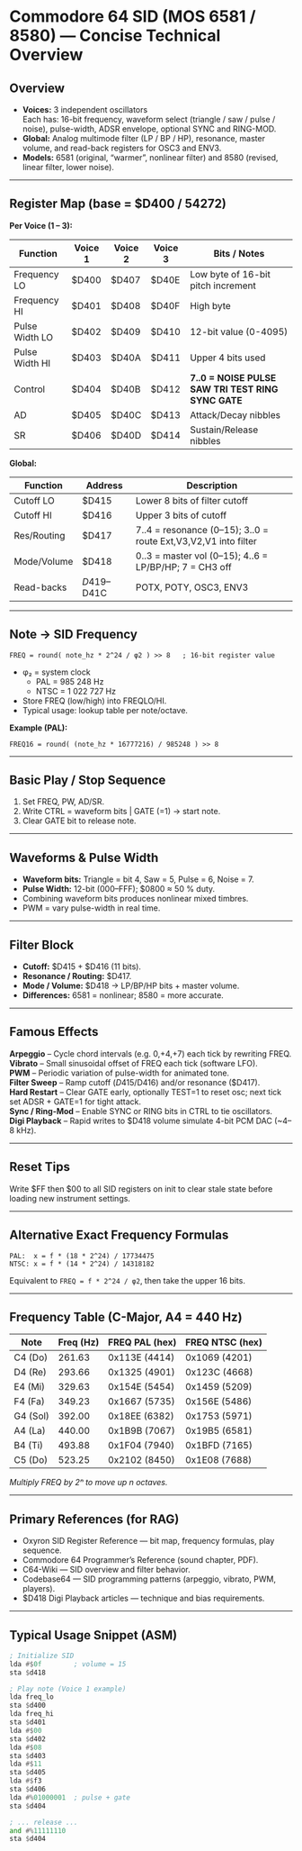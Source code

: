 # Commodore 64 SID (MOS 6581 / 8580) — Concise Technical Overview

## Overview

- **Voices:** 3 independent oscillators  
  Each has: 16-bit frequency, waveform select (triangle / saw / pulse / noise), pulse-width, ADSR envelope, optional SYNC and RING-MOD.  
- **Global:** Analog multimode filter (LP / BP / HP), resonance, master volume, and read-back registers for OSC3 and ENV3.  
- **Models:** 6581 (original, “warmer”, nonlinear filter) and 8580 (revised, linear filter, lower noise).

---

## Register Map (base = $D400 / 54272)

**Per Voice (1 – 3):**

| Function | Voice 1 | Voice 2 | Voice 3 | Bits / Notes |
|-----------|----------|----------|----------|--------------|
| Frequency LO | $D400 | $D407 | $D40E | Low byte of 16-bit pitch increment |
| Frequency HI | $D401 | $D408 | $D40F | High byte |
| Pulse Width LO | $D402 | $D409 | $D410 | 12-bit value (0-4095) |
| Pulse Width HI | $D403 | $D40A | $D411 | Upper 4 bits used |
| Control | $D404 | $D40B | $D412 | **7..0 = NOISE PULSE SAW TRI TEST RING SYNC GATE** |
| AD | $D405 | $D40C | $D413 | Attack/Decay nibbles |
| SR | $D406 | $D40D | $D414 | Sustain/Release nibbles |

**Global:**

| Function | Address | Description |
|-----------|----------|-------------|
| Cutoff LO | $D415 | Lower 8 bits of filter cutoff |
| Cutoff HI | $D416 | Upper 3 bits of cutoff |
| Res/Routing | $D417 | 7..4 = resonance (0–15); 3..0 = route Ext,V3,V2,V1 into filter |
| Mode/Volume | $D418 | 0..3 = master vol (0–15); 4..6 = LP/BP/HP; 7 = CH3 off |
| Read-backs | $D419–$D41C | POTX, POTY, OSC3, ENV3 |

---

## Note → SID Frequency

```
FREQ = round( note_hz * 2^24 / φ2 ) >> 8   ; 16-bit register value
```

- φ₂ = system clock  
  - PAL = 985 248 Hz  
  - NTSC = 1 022 727 Hz  
- Store FREQ (low/high) into FREQLO/HI.  
- Typical usage: lookup table per note/octave.

**Example (PAL):**

```
FREQ16 = round( (note_hz * 16777216) / 985248 ) >> 8
```

---

## Basic Play / Stop Sequence

1. Set FREQ, PW, AD/SR.  
2. Write CTRL = waveform bits | GATE (=1) → start note.  
3. Clear GATE bit to release note.

---

## Waveforms & Pulse Width

- **Waveform bits:** Triangle = bit 4, Saw = 5, Pulse = 6, Noise = 7.  
- **Pulse Width:** 12-bit ($000–$FFF); $0800 ≈ 50 % duty.  
- Combining waveform bits produces nonlinear mixed timbres.  
- PWM = vary pulse-width in real time.

---

## Filter Block

- **Cutoff:** $D415 + $D416 (11 bits).  
- **Resonance / Routing:** $D417.  
- **Mode / Volume:** $D418 → LP/BP/HP bits + master volume.  
- **Differences:** 6581 = nonlinear; 8580 = more accurate.

---

## Famous Effects

**Arpeggio** – Cycle chord intervals (e.g. 0,+4,+7) each tick by rewriting FREQ.  
**Vibrato** – Small sinusoidal offset of FREQ each tick (software LFO).  
**PWM** – Periodic variation of pulse-width for animated tone.  
**Filter Sweep** – Ramp cutoff ($D415/$D416) and/or resonance ($D417).  
**Hard Restart** – Clear GATE early, optionally TEST=1 to reset osc; next tick set ADSR + GATE=1 for tight attack.  
**Sync / Ring-Mod** – Enable SYNC or RING bits in CTRL to tie oscillators.  
**Digi Playback** – Rapid writes to $D418 volume simulate 4-bit PCM DAC (~4–8 kHz).

---

## Reset Tips

Write $FF then $00 to all SID registers on init to clear stale state before loading new instrument settings.

---

## Alternative Exact Frequency Formulas

```
PAL:  x = f * (18 * 2^24) / 17734475
NTSC: x = f * (14 * 2^24) / 14318182
```

Equivalent to `FREQ = f * 2^24 / φ2`, then take the upper 16 bits.

---

## Frequency Table (C-Major, A4 = 440 Hz)

| Note | Freq (Hz) | FREQ PAL (hex) | FREQ NTSC (hex) |
|------|------------|----------------|-----------------|
| C4 (Do) | 261.63 | 0x113E (4414) | 0x1069 (4201) |
| D4 (Re) | 293.66 | 0x1325 (4901) | 0x123C (4668) |
| E4 (Mi) | 329.63 | 0x154E (5454) | 0x1459 (5209) |
| F4 (Fa) | 349.23 | 0x1667 (5735) | 0x156E (5486) |
| G4 (Sol)| 392.00 | 0x18EE (6382) | 0x1753 (5971) |
| A4 (La) | 440.00 | 0x1B9B (7067) | 0x19B5 (6581) |
| B4 (Ti) | 493.88 | 0x1F04 (7940) | 0x1BFD (7165) |
| C5 (Do) | 523.25 | 0x2102 (8450) | 0x1E08 (7688) |

*Multiply FREQ by 2ⁿ to move up n octaves.*

---

## Primary References (for RAG)

- Oxyron SID Register Reference — bit map, frequency formulas, play sequence.  
- Commodore 64 Programmer’s Reference (sound chapter, PDF).  
- C64-Wiki — SID overview and filter behavior.  
- Codebase64 — SID programming patterns (arpeggio, vibrato, PWM, players).  
- $D418 Digi Playback articles — technique and bias requirements.

---

## Typical Usage Snippet (ASM)

```asm
; Initialize SID
lda #$0f        ; volume = 15
sta $d418

; Play note (Voice 1 example)
lda freq_lo
sta $d400
lda freq_hi
sta $d401
lda #$00
sta $d402
lda #$08
sta $d403
lda #$11
sta $d405
lda #$f3
sta $d406
lda #%01000001  ; pulse + gate
sta $d404

; ... release ...
and #%11111110
sta $d404
```
